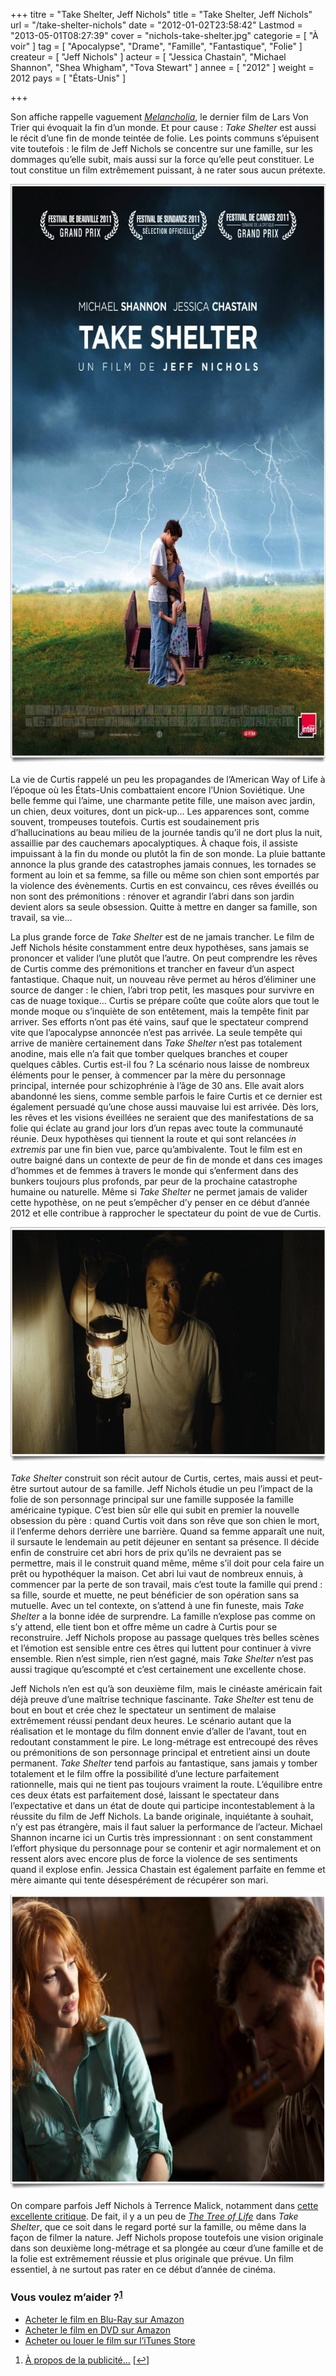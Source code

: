 +++
titre = "Take Shelter, Jeff Nichols"
title = "Take Shelter, Jeff Nichols"
url = "/take-shelter-nichols"
date = "2012-01-02T23:58:42"
Lastmod = "2013-05-01T08:27:39"
cover = "nichols-take-shelter.jpg"
categorie = [ "À voir" ]
tag = [ "Apocalypse", "Drame", "Famille", "Fantastique", "Folie" ]
createur = [ "Jeff Nichols" ]
acteur = [ "Jessica Chastain", "Michael Shannon", "Shea Whigham", "Tova Stewart" ]
annee = [ "2012" ]
weight = 2012
pays = [ "États-Unis" ]

+++

<p>Son affiche rappelle vaguement <em><a href="http://voiretmanger.fr/2011/08/09/melancholia-trier/">Melancholia</a></em>, le dernier film de Lars Von Trier qui évoquait la fin d&rsquo;un monde. Et pour cause : <em>Take Shelter</em> est aussi le récit d&rsquo;une fin de monde teintée de folie. Les points communs s&rsquo;épuisent vite toutefois : le film de Jeff Nichols se concentre sur une famille, sur les dommages qu&rsquo;elle subit, mais aussi sur la force qu&rsquo;elle peut constituer. Le tout constitue un film extrêmement puissant, à ne rater sous aucun prétexte.</p>
<div style="text-align: center;"><a href="http://www.allocine.fr/film/fichefilm_gen_cfilm=189944.html"><img class="aligncenter" style="border-style: initial; border-color: initial; border-width: 0px;" src="take-shelter-nichols.jpg" alt="Take shelter nichols" width="690" height="927" border="0" /></a></div>
<p>La vie de Curtis rappelé un peu les propagandes de l&rsquo;American Way of Life à l&rsquo;époque où les États-Unis combattaient encore l&rsquo;Union Soviétique. Une belle femme qui l&rsquo;aime, une charmante petite fille, une maison avec jardin, un chien, deux voitures, dont un pick-up… Les apparences sont, comme souvent, trompeuses toutefois. Curtis est soudainement pris d&rsquo;hallucinations au beau milieu de la journée tandis qu&rsquo;il ne dort plus la nuit, assaillie par des cauchemars apocalyptiques. À chaque fois, il assiste impuissant à la fin du monde ou plutôt la fin de son monde. La pluie battante annonce la plus grande des catastrophes jamais connues, les tornades se forment au loin et sa femme, sa fille ou même son chien sont emportés par la violence des évènements. Curtis en est convaincu, ces rêves éveillés ou non sont des prémonitions : rénover et agrandir l&rsquo;abri dans son jardin devient alors sa seule obsession. Quitte à mettre en danger sa famille, son travail, sa vie…</p>
<p>La plus grande force de <em>Take Shelter</em> est de ne jamais trancher. Le film de Jeff Nichols hésite constamment entre deux hypothèses, sans jamais se prononcer et valider l&rsquo;une plutôt que l&rsquo;autre. On peut comprendre les rêves de Curtis comme des prémonitions et trancher en faveur d&rsquo;un aspect fantastique. Chaque nuit, un nouveau rêve permet au héros d&rsquo;éliminer une source de danger : le chien, l&rsquo;abri trop petit, les masques pour survivre en cas de nuage toxique… Curtis se prépare coûte que coûte alors que tout le monde moque ou s&rsquo;inquiète de son entêtement, mais la tempête finit par arriver. Ses efforts n&rsquo;ont pas été vains, sauf que le spectateur comprend vite que l&rsquo;apocalypse annoncée n&rsquo;est pas arrivée. La seule tempête qui arrive de manière certainement dans <em>Take Shelter</em> n&rsquo;est pas totalement anodine, mais elle n&rsquo;a fait que tomber quelques branches et couper quelques câbles. Curtis est-il fou ? La scénario nous laisse de nombreux éléments pour le penser, à commencer par la mère du personnage principal, internée pour schizophrénie à l&rsquo;âge de 30 ans. Elle avait alors abandonné les siens, comme semble parfois le faire Curtis et ce dernier est également persuadé qu&rsquo;une chose aussi mauvaise lui est arrivée. Dès lors, les rêves et les visions éveillées ne seraient que des manifestations de sa folie qui éclate au grand jour lors d&rsquo;un repas avec toute la communauté réunie. Deux hypothèses qui tiennent la route et qui sont relancées <em>in extremis</em> par une fin bien vue, parce qu&rsquo;ambivalente. Tout le film est en outre baigné dans un contexte de peur de fin de monde et dans ces images d&rsquo;hommes et de femmes à travers le monde qui s&rsquo;enferment dans des bunkers toujours plus profonds, par peur de la prochaine catastrophe humaine ou naturelle. Même si <em>Take Shelter</em> ne permet jamais de valider cette hypothèse, on ne peut s&rsquo;empêcher d&rsquo;y penser en ce début d&rsquo;année 2012 et elle contribue à rapprocher le spectateur du point de vue de Curtis.</p>
<div style="text-align: center;"><img class="aligncenter" style="border-style: initial; border-color: initial; border-width: 0px;" src="take-shelter-michael-shannon.jpg" alt="Take shelter michael shannon" width="690" height="376" border="0" /></div>
<p><em>Take Shelter</em> construit son récit autour de Curtis, certes, mais aussi et peut-être surtout autour de sa famille. Jeff Nichols étudie un peu l&rsquo;impact de la folie de son personnage principal sur une famille supposée la famille américaine typique. C&rsquo;est bien sûr elle qui subit en premier la nouvelle obsession du père : quand Curtis voit dans son rêve que son chien le mort, il l&rsquo;enferme dehors derrière une barrière. Quand sa femme apparaît une nuit, il sursaute le lendemain au petit déjeuner en sentant sa présence. Il décide enfin de construire cet abri hors de prix qu&rsquo;ils ne devraient pas se permettre, mais il le construit quand même, même s&rsquo;il doit pour cela faire un prêt ou hypothéquer la maison. Cet abri lui vaut de nombreux ennuis, à commencer par la perte de son travail, mais c&rsquo;est toute la famille qui prend : sa fille, sourde et muette, ne peut bénéficier de son opération sans sa mutuelle. Avec un tel contexte, on s&rsquo;attend à une fin funeste, mais <em>Take Shelter</em> a la bonne idée de surprendre. La famille n&rsquo;explose pas comme on s&rsquo;y attend, elle tient bon et offre même un cadre à Curtis pour se reconstruire. Jeff Nichols propose au passage quelques très belles scènes et l&rsquo;émotion est sensible entre ces êtres qui luttent pour continuer à vivre ensemble. Rien n&rsquo;est simple, rien n&rsquo;est gagné, mais <em>Take Shelter</em> n&rsquo;est pas aussi tragique qu&rsquo;escompté et c&rsquo;est certainement une excellente chose.</p>
<p>Jeff Nichols n&rsquo;en est qu&rsquo;à son deuxième film, mais le cinéaste américain fait déjà preuve d&rsquo;une maîtrise technique fascinante. <em>Take Shelter</em> est tenu de bout en bout et crée chez le spectateur un sentiment de malaise extrêmement réussi pendant deux heures. Le scénario autant que la réalisation et le montage du film donnent envie d&rsquo;aller de l&rsquo;avant, tout en redoutant constamment le pire. Le long-métrage est entrecoupé des rêves ou prémonitions de son personnage principal et entretient ainsi un doute permanent. <em>Take Shelter</em> tend parfois au fantastique, sans jamais y tomber totalement et le film offre la possibilité d&rsquo;une lecture parfaitement rationnelle, mais qui ne tient pas toujours vraiment la route. L&rsquo;équilibre entre ces deux états est parfaitement dosé, laissant le spectateur dans l&rsquo;expectative et dans un état de doute qui participe incontestablement à la réussite du film de Jeff Nichols. La bande originale, inquiétante à souhait, n&rsquo;y est pas étrangère, mais il faut saluer la performance de l&rsquo;acteur. Michael Shannon incarne ici un Curtis très impressionnant : on sent constamment l&rsquo;effort physique du personnage pour se contenir et agir normalement et on ressent alors avec encore plus de force la violence de ses sentiments quand il explose enfin. Jessica Chastain est également parfaite en femme et mère aimante qui tente désespérément de récupérer son mari.</p>
<div style="text-align: center;"><img class="aligncenter" style="border-style: initial; border-color: initial; border-width: 0px;" src="take-shelter-jessica-chastain.jpg" alt="Take shelter jessica chastain" width="690" height="473" border="0" /></div>
<p>On compare parfois Jeff Nichols à Terrence Malick, notamment dans <a href="http://www.playlistsociety.fr/2011/11/take-shelter-de-jeff-nichols/17186/">cette excellente critique</a>. De fait, il y a un peu de <em><a href="http://voiretmanger.fr/2011/05/17/tree-of-life-malick/">The Tree of Life</a></em> dans <em>Take Shelter</em>, que ce soit dans le regard porté sur la famille, ou même dans la façon de filmer la nature. Jeff Nichols propose toutefois une vision originale dans son deuxième long-métrage et sa plongée au cœur d&rsquo;une famille et de la folie est extrêmement réussie et plus originale que prévue. Un film essentiel, à ne surtout pas rater en ce début d&rsquo;année de cinéma.</p>
<div class="amazon">
<h3>Vous voulez m&rsquo;aider ?<sup><a href="#footnote_0_5457" id="identifier_0_5457" class="footnote-link footnote-identifier-link" title="&Agrave; propos de la publicit&eacute;&hellip;">1</a></sup></h3>
<ul>
<li><a href="http://www.amazon.fr/gp/product/B007EYQ2C0/ref=as_li_ss_tl?ie=UTF8&#038;tag=leblogdenic07-21&#038;linkCode=as2&#038;camp=1642&#038;creative=19458&#038;creativeASIN=B007EYQ2C0">Acheter le film en Blu-Ray sur Amazon</a></li>
<li><a href="http://www.amazon.fr/gp/product/B007EYQ2CK/ref=as_li_ss_tl?ie=UTF8&#038;tag=leblogdenic07-21&#038;linkCode=as2&#038;camp=1642&#038;creative=19458&#038;creativeASIN=B007EYQ2CK">Acheter le film en DVD sur Amazon</a></li>
<li><a href="http://itunes.apple.com/fr/movie/take-shelter-vost/id520202167">Acheter ou louer le film sur l&rsquo;iTunes Store</a></li>
</ul>
</div>
<ol class="footnotes"><li id="footnote_0_5457" class="footnote"><a href="http://voiretmanger.fr/soutien/">À propos de la publicité…</a> [<a href="#identifier_0_5457" class="footnote-link footnote-back-link">&#8617;</a>]</li></ol>
